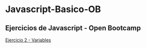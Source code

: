 # Javascript-Basico-OB

## Ejercicios de Javascript - Open Bootcamp

[Ejercicio 2 - Variables](/2-Variables)
